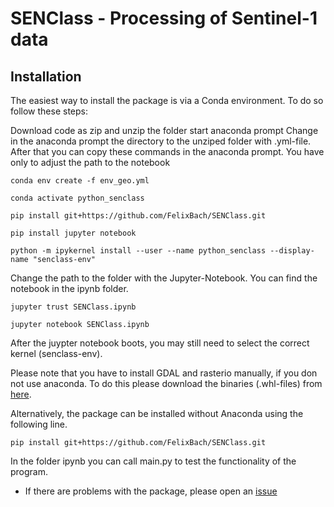 # SENClass - Processing of Sentinel-1 data

## Installation 

The easiest way to install the package is via a Conda environment. To do so follow these steps:

Download code as zip and unzip the folder
start anaconda prompt
Change in the anaconda prompt the directory to the unziped folder with .yml-file.
After that you can copy these commands in the anaconda prompt. You have only to adjust the path to the notebook
```
conda env create -f env_geo.yml
```
```
conda activate python_senclass
```
```
pip install git+https://github.com/FelixBach/SENClass.git
```
```
pip install jupyter notebook
```
```
python -m ipykernel install --user --name python_senclass --display-name "senclass-env"
```
Change the path to the folder with the Jupyter-Notebook. You can find the notebook in the ipynb folder.
```
jupyter trust SENClass.ipynb
```
```
jupyter notebook SENClass.ipynb
```  
After the juypter notebook boots, you may still need to select the correct kernel (senclass-env).

Please note that you have to install GDAL and rasterio manually, if you don not use anaconda.
To do this please download the binaries (.whl-files) from [here](https://www.lfd.uci.edu/~gohlke/pythonlibs/).

Alternatively, the package can be installed without Anaconda using the following line. 
```
pip install git+https://github.com/FelixBach/SENClass.git
```
In the folder ipynb you can call main.py to test the functionality of the program. 


- If there are problems with the package, please open an [issue](https://github.com/FelixBach/GEO419/issues)
